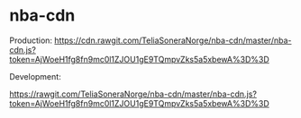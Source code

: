 # nba-cdn

Production:
https://cdn.rawgit.com/TeliaSoneraNorge/nba-cdn/master/nba-cdn.js?token=AjWoeH1fg8fn9mc0l1ZJOU1gE9TQmpvZks5a5xbewA%3D%3D

Development:

https://rawgit.com/TeliaSoneraNorge/nba-cdn/master/nba-cdn.js?token=AjWoeH1fg8fn9mc0l1ZJOU1gE9TQmpvZks5a5xbewA%3D%3D
